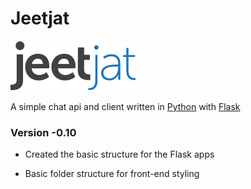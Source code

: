 Jeetjat
=======

![Jeetjat Logo](https://raw.githubusercontent.com/nextbase/jeetjat/master/jeetjat.png)

A simple chat api and client written in [Python](http://www.python.org) with [Flask](http://flask.pocoo.org)


### Version -0.10
+ Created the basic structure for the Flask apps
- Basic folder structure for front-end styling
